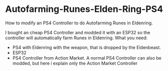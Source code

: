 # Autofarming-Runes-Elden-Ring-PS4
How to modify an PS4 Controller to do Autofarming Runes in Eldenring.

I bought an cheap PS4 Controller and modded it with an ESP32 so the controller will automatically farm Runes in Eldenring.
What you need:
- PS4 with Eldenring with the weapon, that is dropped by the Eldenbeast.
- ESP32
- PS4 Controller from Action Market. A normal PS4 Controller can also be modded, but here i explain only the Action Market Controller
